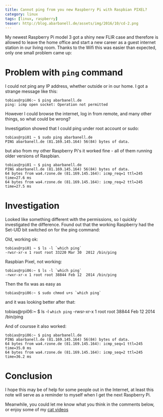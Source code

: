```yaml
---
title: Cannot ping from you new Raspberry Pi with Raspbian PIXEL? 
category: linux
tags: [linux, raspberry]
teaser: http://blog.abarbanell.de/assets/img/2016/10/cd-2.png
---
```


My newest Raspberry Pi model 3 got a shiny new FLIR case and therefore is allowed 
to leave the home office and start a new career as a guest internet station in our 
living room. Thanks to the Wifi this was easier than expected, only one small problem came up: 

# Problem with ```ping``` command

I could not ping any IP address, whether outside or in our home.
I got a strange message like this: 

	tobias@rpi06:~ $ ping abarbanell.de
	ping: icmp open socket: Operation not permitted

However I could browse the internet, log in from remote, and many other things, 
so what could be wrong? 

Investigation showed that I could ping under root account or sudo: 

	tobias@rpi01 ~ $ sudo ping abarbanell.de
	PING abarbanell.de (81.169.145.164) 56(84) bytes of data.

but also from my other Raspberry Pi's it worked fine - all of them
running older versions of Raspbian.

	tobias@rpi01 ~ $ ping abarbanell.de
	PING abarbanell.de (81.169.145.164) 56(84) bytes of data.
	64 bytes from wa4.rzone.de (81.169.145.164): icmp_req=1 ttl=245 time=27.6 ms
	64 bytes from wa4.rzone.de (81.169.145.164): icmp_req=2 ttl=245 time=27.5 ms

# Investigation

Looked like something different with the permissions, so I quickly investigated
the difference. Found out that the working Raspberry had the 
Set-UID bit switched on for the ping command: 

Old, working ok: 

	tobias@rpi01 ~ $ ls -l `which ping`
	-rwsr-xr-x 1 root root 33220 Mar 30  2012 /bin/ping

Raspbian Pixel, not working: 

	tobias@rpi06:~ $ ls -l `which ping`
	-rwxr-xr-x 1 root root 38844 Feb 12  2014 /bin/ping

Then the fix was as easy as 

	tobias@rpi06:~ $ sudo chmod u+s `which ping`

and it was looking better after that:

tobias@rpi06:~ $ ls -l `which ping`
-rwsr-xr-x 1 root root 38844 Feb 12  2014 /bin/ping

And of coursse it also worked: 

	tobias@rpi06:~ $ ping abarbanell.de
	PING abarbanell.de (81.169.145.164) 56(84) bytes of data.
	64 bytes from wa4.rzone.de (81.169.145.164): icmp_seq=1 ttl=245 time=35.0 ms
	64 bytes from wa4.rzone.de (81.169.145.164): icmp_seq=2 ttl=245 time=36.2 ms

# Conclusion

I hope this may be of help for some people out in the Internet, at least this note will serve as a reminder 
to myself when I get the next Raspberry Pi.

Meanwhile, you could let me know what you think in the comments below, or enjoy some of 
my [cat videos](https://www.youtube.com/playlist?list=PLyu5cHg7bWPjyymUCRJcpN_-fyoZzvlWh)









